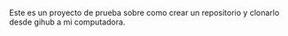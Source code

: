 Este es un proyecto de prueba sobre como crear un repositorio y clonarlo desde gihub a mi computadora.


